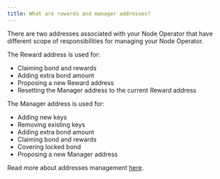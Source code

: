 ```yaml
---
title: What are rewards and manager addresses?
---
```


There are two addresses associated with your Node Operator that have different scope of responsibilities for managing your Node Operator.

The Reward address is used for:

- Claiming bond and rewards
- Adding extra bond amount
- Proposing a new Reward address
- Resetting the Manager address to the current Reward address

The Manager address is used for:

- Adding new keys
- Removing existing keys
- Adding extra bond amount
- Claiming bond and rewards
- Covering locked bond
- Proposing a new Manager address

Read more about addresses management [here](https://operatorportal.lido.fi/modules/community-staking-module#block-d3ad2b2bd3994a06b19dccc0794ac8d6).
